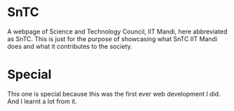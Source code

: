 # SnTC
A webpage of Science and Technology Council, IIT Mandi, here abbreviated as SnTC.
This is just for the purpose of showcasing what SnTC IIT Mandi does and what it contributes to the society.

# Special
This one is special because this was the first ever web development I did. And I learnt a lot from it.

